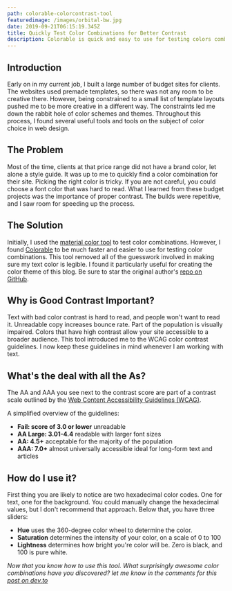 ```yaml
---
path: colorable-colorcontrast-tool
featuredimage: /images/orbital-bw.jpg
date: 2019-09-21T06:15:19.345Z
title: Quickly Test Color Combinations for Better Contrast
description: Colorable is quick and easy to use for testing colors combinations.
---
```

## Introduction

Early on in my current job, I built a large number of budget sites for clients. The websites used premade templates, so there was not any room to be creative there. However, being constrained to a small list of template layouts pushed me to be more creative in a different way. The constraints led me down the rabbit hole of color schemes and themes. Throughout this process, I found several useful tools and tools on the subject of color choice in web design.

## The Problem

Most of the time, clients at that price range did not have a brand color, let alone a style guide. It was up to me to quickly find a color combination for their site. Picking the right color is tricky. If you are not careful, you could choose a font color that was hard to read. What I learned from these budget projects was the importance of proper contrast. The builds were repetitive, and I saw room for speeding up the process.

## The Solution

Initially, I used the [material color tool](https://material.io/resources/color/) to test color combinations. However, I found [Colorable](https://colorable.jxnblk.com/26ffba/121212) to be much faster and easier to use for testing color combinations. This tool removed all of the guesswork involved in making sure my text color is legible. I found it particularly useful for creating the color theme of this blog. Be sure to star the original author's [repo on GitHub](https://github.com/jxnblk/colorable/).

## Why is Good Contrast Important?

Text with bad color contrast is hard to read, and people won't want to read it. Unreadable copy increases bounce rate. Part of the population is visually impaired. Colors that have high contrast allow your site accessible to a broader audience. This tool introduced me to the WCAG color contrast guidelines. I now keep these guidelines in mind whenever I am working with text.

## What's the deal with all the As?

The AA and AAA you see next to the contrast score are part of a contrast scale outlined by the [Web Content Accessibility Guidelines (WCAG)](https://www.w3.org/TR/UNDERSTANDING-WCAG20/visual-audio-contrast-contrast.html).

A simplified overview of the guidelines:

- **Fail: score of 3.0 or lower** unreadable
- **AA Large: 3.01-4.4** readable with larger font sizes
- **AA: 4.5+**  acceptable for the majority of the population
- **AAA: 7.0+** almost universally accessible ideal for long-form text and articles

## How do I use it?

First thing you are likely to notice are two hexadecimal color codes. One for text, one for the background. You could manually change the hexadecimal values, but I don't recommend that approach. Below that, you have three sliders:

- **Hue** uses the 360-degree color wheel to determine the color.
- **Saturation** determines the intensity of your color, on a scale of 0 to 100
- **Lightness** determines how bright you're color will be. Zero is black, and 100 is pure white.


_Now that you know how to use this tool. What surprisingly awesome color combinations have you discovered? let me know in the comments for this [post on dev.to](https://dev.to/andrebclark/quickly-test-color-combinations-for-better-contrast-1h1n)_
